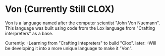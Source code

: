 # Von (Currently Still CLOX)

Von is a language named after the computer scientist "John Von Nuemann".
This language was built using code from the Lox language from "Crafting interpreters" as a base. 

Currently:
-Learning from "Crafting Intepreters" to build "Clox". 
later:
-Will be developing it into a more unique language to make it "Von".
